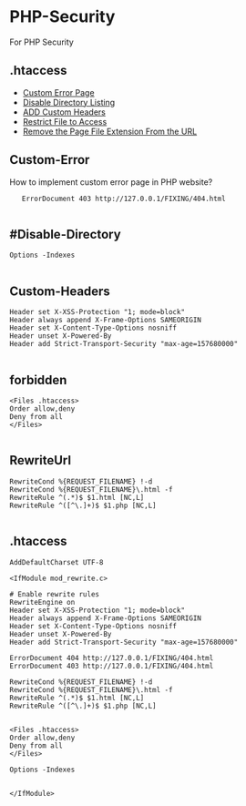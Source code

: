 # PHP-Security
For PHP Security

## .htaccess
* [Custom Error Page](#Custom-Error)
* [Disable Directory Listing](#Disable-Directory)
* [ADD Custom Headers](#Custom-Headers)
* [Restrict File to Access](#forbidden)
* [Remove the Page File Extension From the URL](#RewriteUrl)

## Custom-Error
How to implement custom error page in PHP website?

```ErrorDocument 404 http://127.0.0.1/FIXING/404.html
   ErrorDocument 403 http://127.0.0.1/FIXING/404.html
  
  ```
  
## #Disable-Directory

```
Options -Indexes
  
  ```
## Custom-Headers

```
Header set X-XSS-Protection "1; mode=block"
Header always append X-Frame-Options SAMEORIGIN
Header set X-Content-Type-Options nosniff
Header unset X-Powered-By
Header add Strict-Transport-Security "max-age=157680000"
  
  ```
  
## forbidden

```
<Files .htaccess>
Order allow,deny
Deny from all
</Files>
  
  ```
  
 ## RewriteUrl
 ```
RewriteCond %{REQUEST_FILENAME} !-d
RewriteCond %{REQUEST_FILENAME}\.html -f
RewriteRule ^(.*)$ $1.html [NC,L]
RewriteRule ^([^\.]+)$ $1.php [NC,L]
  
  ```
 
  
## .htaccess

  ```
AddDefaultCharset UTF-8

<IfModule mod_rewrite.c>

# Enable rewrite rules
RewriteEngine on
Header set X-XSS-Protection "1; mode=block"
Header always append X-Frame-Options SAMEORIGIN
Header set X-Content-Type-Options nosniff
Header unset X-Powered-By
Header add Strict-Transport-Security "max-age=157680000"

ErrorDocument 404 http://127.0.0.1/FIXING/404.html
ErrorDocument 403 http://127.0.0.1/FIXING/404.html

RewriteCond %{REQUEST_FILENAME} !-d
RewriteCond %{REQUEST_FILENAME}\.html -f
RewriteRule ^(.*)$ $1.html [NC,L]
RewriteRule ^([^\.]+)$ $1.php [NC,L]


<Files .htaccess>
Order allow,deny
Deny from all
</Files>

Options -Indexes


</IfModule>
  
  ```
  
  
